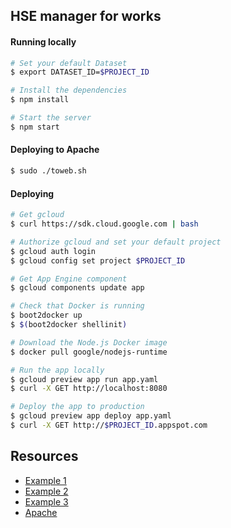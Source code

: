 ## HSE manager for works

#### Running locally
```sh
# Set your default Dataset
$ export DATASET_ID=$PROJECT_ID

# Install the dependencies
$ npm install

# Start the server
$ npm start
```

#### Deploying to Apache
```sh
$ sudo ./toweb.sh
```

#### Deploying
```sh
# Get gcloud
$ curl https://sdk.cloud.google.com | bash

# Authorize gcloud and set your default project
$ gcloud auth login
$ gcloud config set project $PROJECT_ID

# Get App Engine component
$ gcloud components update app

# Check that Docker is running
$ boot2docker up
$ $(boot2docker shellinit)

# Download the Node.js Docker image
$ docker pull google/nodejs-runtime

# Run the app locally
$ gcloud preview app run app.yaml
$ curl -X GET http://localhost:8080

# Deploy the app to production
$ gcloud preview app deploy app.yaml
$ curl -X GET http://$PROJECT_ID.appspot.com
```

## Resources

- [Example 1](//github.com/GoogleCloudPlatform/gcloud-node-todos)
- [Example 2](https://cloud.google.com/appengine/docs/flexible/nodejs/quickstart)
- [Example 3](https://github.com/GoogleCloudPlatform/nodejs-docs-samples/tree/master/appengine/hello-world)
- [Apache](https://www.youtube.com/watch?v=KzJxwu2poIc)